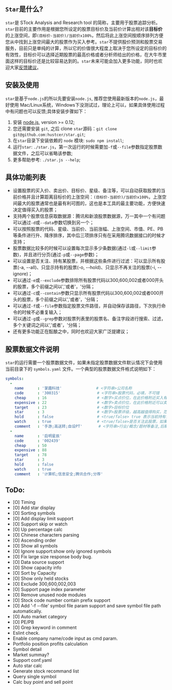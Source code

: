 
## `Star`是什么?

`star`是 STock Analysis and Research tool 的简称，主要用于股票追踪分析。`star`目前的主要作用是根据您所设定的股票目标价及当前价计算出相对该**目标价**的上涨空间，即`(目标价-当前价)/当前价x100%`，然后将此上涨空间按顺序排列方便您从中找到上涨空间最大的股票作为买入参考。`star`不提供股价预测和股票交易服务，目前只是单纯的计算，所以它的价值很大程度上取决于您所设定的目标价的有效性，目标价可以选择近期股票的最高价格或者分析师给出的价格，在大牛市里面这样的目标价还是比较容易达到的。`star`未来可能会加入更多功能，同时也欢迎大家[反馈建议](https://github.com/hustcer/star/issues/new)。

## 安装及使用

`star`是基于`node.js`的所以先要安装`node.js`, 推荐您使用最新版本的`node.js`，最好使用 Mac/Linux系统，Windows下没测试过，理论上可以，如果具体使用过程中有问题也可以反馈;具体安装步骤如下：

1. 安装 [node.js](https://nodejs.org/), version >= 0.12;
1. 您还需要安装 `git`, 之后 clone `star`源码：`git clone git@github.com:hustcer/star.git`;
1. 在`star`目录下安装依赖的 `node` 模块: `sudo npm install`;
1. 运行`star`: `./star.js`，第一次运行的时候需要加`-f`或`--file`参数指定股票数据文件，之后可以省略该参数;
1. 更多帮助参考: `./star.js --help`;

## 具体功能列表

- 设置股票的买入价、卖出价、目标价、星级、备注等，可以自动获取股票的当前价格并且计算距离目标价的上涨空间：`(目标价-当前价)/当前价x100%`，上涨空间最大的股票通常也是最有利可图的，这也是本工具的最主要功能，方便快速决定值得买入的股票；
- 支持两个股票信息获取数据源：腾讯和新浪股票数据源，万一其中一个有问题可以通过`-d`或`--data`参数切换到另一个；
- 可以按照股票的代码、星级、当前价、当前涨幅、上涨空间、市值、PE、PB等条件进行升、降序排序，其中后三项排序只有在采用腾讯数据接口的时候才支持；
- 股票数据比较多的时候可以设置每次显示多少条数据(通过`-l`或`--limit`参数)，并且进行分页(通过`-p`或`--page`参数)；
- 可以设置是否关注、持有某股票，并根据这些条件进行过滤：可以显示所有股票(-a, --all)、只显示持有的股票(-o, --hold)、只显示不再关注的股票(-i, --ignore)；
- 可以通过`-e`或`--exclude`参数排除所有股票代码以300,600,002或者000开头的股票，多个前缀之间以','或者'，'分隔；
- 可以通过`-c`或`--contain`参数只显示所有股票代码以300,600,002或者000开头的股票，多个前缀之间以','或者'，'分隔；
- 可以通过`-f`或`--file`参数指定股票文件路径，并自动保存该路径，下次执行命令的时候不必重复输入；
- 可以通过`-g`或`--grep`参数对股票列表里的股票名、备注字段进行搜索、过滤，多个关键词之间以','或者'，'分隔；
- 还有更多功能正在酝酿之中，同时也欢迎大家广泛提建议；

## 股票数据文件说明

`star`的运行需要一个股票数据文件，如果未指定股票数据文件默认情况下会使用当前目录下的 `symbols.yaml` 文件。一个典型的股票数据文件格式说明如下：

```yaml
symbols:
  -
    name      : '掌趣科技'               # <字符串>公司名称
    code      : '300315'                # <字符串>股票代码，必填，不可错
    cheap     : 16                      # <数字>买点价位，在此价格附近买入有利可图
    expensive : 22                      # <数字>卖点价位，在此价格附近可以卖出获利了结
    target    : 23                      # <数字>目标价位
    star      : 3                       # <数字>股票评级，越高越值得购买，范围：1~5
    hold      : false                   # <true/false> true 表示当前持有该股票,反之不持有
    watch     : true                    # <true/false>是否关注此股票，如果 true 则关注，否则忽略
    comment   : '手游;高送转;自设PT'       # <字符串>行业/概念/题材等备注,后期可用于搜索过滤
  -
    name      : '启明星辰'
    code      : '002439'
    cheap     : 50
    expensive : 88
    target    : 78
    star      : 3
    hold      : false
    watch     : true
    comment   : '计算机;信息安全;腾讯合作;分荐'
```

## ToDo:

- [O] Timing
- [O] Add star display
- [O] Sorting symbols
- [O] Add display limit support
- [O] Support skip or watch
- [O] Up percentage calc
- [O] Chinese characters parsing
- [O] Ascending order
- [O] Show all symbols
- [O] Ignore support:show only ignored symbols
- [O] Fix large size response body bug.
- [O] Data source support
- [O] Show capacity info
- [O] Sort by Capacity
- [O] Show only held stocks
- [O] Exclude 300,600,002,003
- [O] Support page index parameter
- [O] Remove unused node modules
- [O] Stock code number contain prefix support
- [O] Add '-f --file' symbol file param support and save symbol file path automatically.
- [O] Auto market category
- [O] PE/PB
- [O] Grep keyword in comment
- Eslint check.
- Enable company name/code input as cmd param.
- Portfolio position profits calculation
- Symbol detail
- Market summay?
- Support conf.yaml
- Auto star calc
- Generate stock recommand list
- Query single symbol
- Calc buy point and sell point

